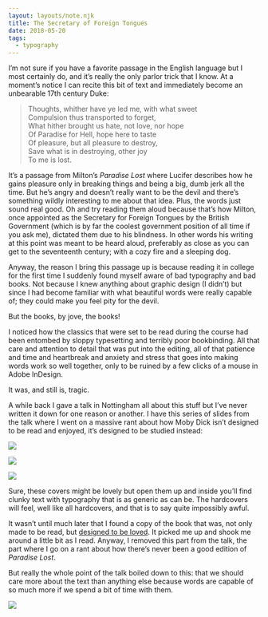 ```yaml
---
layout: layouts/note.njk
title: The Secretary of Foreign Tongues
date: 2018-05-20
tags:
  - typography
---
```


I’m not sure if you have a favorite passage in the English language but I most certainly do, and it’s really the only parlor trick that I know. At a moment’s notice I can recite this bit of text and immediately become an unbearable 17th century Duke:

> Thoughts, whither have ye led me, with what sweet<br/>
> Compulsion thus transported to forget, <br/>
> What hither brought us hate, not love, nor hope <br/>
> Of Paradise for Hell, hope here to taste<br/>
> Of pleasure, but all pleasure to destroy,<br/>
> Save what is in destroying, other joy <br/>
> To me is lost.

It’s a passage from Milton’s _Paradise Lost_ where Lucifer describes how he gains pleasure only in breaking things and being a big, dumb jerk all the time. But he’s angry and doesn’t really want to be the devil and there’s something wildly interesting to me about that idea. Plus, the words just sound real good. Oh and try reading them aloud because that’s how Milton, once appointed as the Secretary for Foreign Tongues by the British Government (which is by far the coolest government position of all time if you ask me), dictated them due to his blindness. In other words his writing at this point was meant to be heard aloud, preferably as close as you can get to the seventeenth century; with a cozy fire and a sleeping dog.

Anyway, the reason I bring this passage up is because reading it in college for the first time I suddenly found myself aware of bad typography and bad books. Not because I knew anything about graphic design (I didn’t) but since I had become familiar with what beautiful words were really capable of; they could make you feel pity for the devil.

But the books, by jove, the books!

I noticed how the classics that were set to be read during the course had been entombed by sloppy typesetting and terribly poor bookbinding. All that care and attention to detail that was put into the editing, all of that patience and time and heartbreak and anxiety and stress that goes into making words work so well together, only to be ruined by a few clicks of a mouse in Adobe InDesign.

It was, and still is, tragic.

A while back I gave a talk in Nottingham all about this stuff but I’ve never written it down for one reason or another. I have this series of slides from the talk where I went on a massive rant about how Moby Dick isn’t designed to be read and enjoyed, it’s designed to be studied instead:

![](https://buttondown.s3.us-west-2.amazonaws.com/images/4fe80b89-0171-4d2b-990c-041d96f2c794.jpeg)

![](https://buttondown.s3.us-west-2.amazonaws.com/images/00f3a56c-0eca-43eb-b9d4-ef06e664bd54.jpeg)

![](https://buttondown.s3.us-west-2.amazonaws.com/images/9552bbd6-b410-4dfc-ba3c-1fcb30999f52.jpeg)

Sure, these covers might be lovely but open them up and inside you’ll find clunky text with typography that is as generic as can be. The hardcovers will feel, well like all hardcovers, and that is to say quite impossibly awful.

It wasn’t until much later that I found a copy of the book that was, not only made to be read, but [designed to be loved](https://robinrendle.com/essays/call-me-interactivity/). It picked me up and shook me around a little bit as I read. Anyway, I removed this part from the talk, the part where I go on a rant about how there’s never been a good edition of _Paradise Lost_.

But really the whole point of the talk boiled down to this: that we should care more about the text than anything else because words are capable of so much more if we spend a bit of time with them.

![](https://buttondown.s3.us-west-2.amazonaws.com/images/ef2f058b-4e29-414b-a93d-0277d27a8ceb.jpeg)
